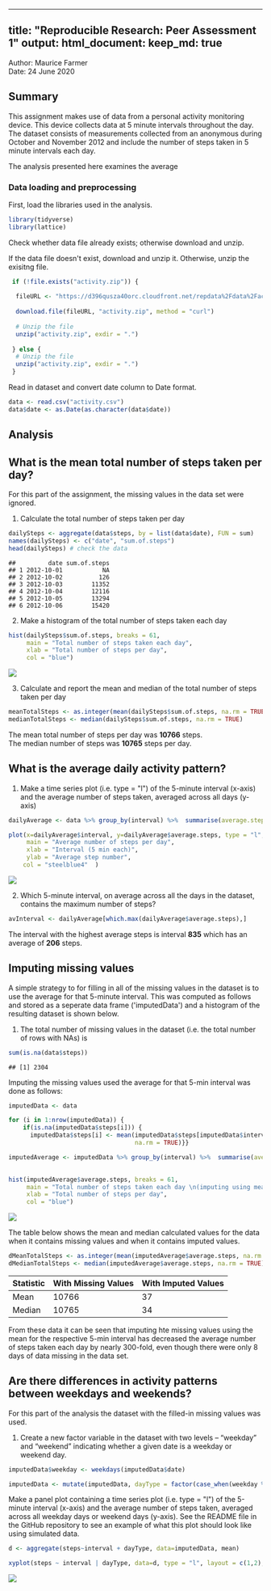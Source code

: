 
---
title: "Reproducible Research: Peer Assessment 1"
output: 
  html_document: 
    keep_md: true
---



Author: Maurice Farmer  
Date: 24 June 2020


## Summary  
This assignment makes use of data from a personal activity monitoring device. This device collects data at 5 minute intervals throughout the day. The dataset consists of measurements collected from an anonymous during October and November 2012 and include the number of steps taken in 5 minute intervals each day.  

The analysis presented here examines the average

### Data loading and preprocessing  
First, load the libraries used in the analysis.  


```r
library(tidyverse)
library(lattice)
```


Check whether data file already exists; otherwise download and unzip. 

If the data file doesn't exist, download and unzip it. Otherwise, unzip the exisitng file.   


```r
 if (!file.exists("activity.zip")) {
  
  fileURL <- "https://d396qusza40orc.cloudfront.net/repdata%2Fdata%2Factivity.zip"
  
  download.file(fileURL, "activity.zip", method = "curl")
  
  # Unzip the file
  unzip("activity.zip", exdir = ".")
  
 } else {
  # Unzip the file
  unzip("activity.zip", exdir = ".")
 }
```

Read in dataset and convert date column to Date format.  

```r
data <- read.csv("activity.csv")
data$date <- as.Date(as.character(data$date))
```

## Analysis

## What is the mean total number of steps taken per day?

For this part of the assignment, the missing values in the data set were ignored.  

1. Calculate the total number of steps taken per day  

```r
dailySteps <- aggregate(data$steps, by = list(data$date), FUN = sum)
names(dailySteps) <- c("date", "sum.of.steps")
head(dailySteps) # check the data
```

```
##         date sum.of.steps
## 1 2012-10-01           NA
## 2 2012-10-02          126
## 3 2012-10-03        11352
## 4 2012-10-04        12116
## 5 2012-10-05        13294
## 6 2012-10-06        15420
```

2. Make a histogram of the total number of steps taken each day  


```r
hist(dailySteps$sum.of.steps, breaks = 61, 
     main = "Total number of steps taken each day", 
     xlab = "Total number of steps per day",
     col = "blue")
```

![](PA1_template_files/figure-html/histogram1-1.png)<!-- -->

3. Calculate and report the mean and median of the total number of steps taken per day

```r
meanTotalSteps <- as.integer(mean(dailySteps$sum.of.steps, na.rm = TRUE))
medianTotalSteps <- median(dailySteps$sum.of.steps, na.rm = TRUE)
```

The mean total number of steps per day was **10766** steps.   
The median number of steps was **10765** steps per day.

## What is the average daily activity pattern?

1. Make a time series plot (i.e. type = "l") of the 5-minute interval (x-axis) and the average number of steps taken, averaged across all days (y-axis)


```r
dailyAverage <- data %>% group_by(interval) %>%  summarise(average.steps = mean(steps, na.rm = TRUE))

plot(x=dailyAverage$interval, y=dailyAverage$average.steps, type = "l", 
     main = "Average number of steps per day", 
     xlab = "Interval (5 min each)", 
     ylab = "Average step number",
    col = "steelblue4"  )
```

![](PA1_template_files/figure-html/dailypattern-1.png)<!-- -->

2. Which 5-minute interval, on average across all the days in the dataset, contains the maximum number of steps?


```r
avInterval <- dailyAverage[which.max(dailyAverage$average.steps),]
```

The interval with the highest average steps is interval **835** which has an average of **206** steps.

## Imputing missing values

A simple strategy to for filling in all of the missing values in the dataset is to use the average for that 5-minute interval. This was computed as follows and stored as a seperate data frame ('imputedData') and a histogram of the resulting dataset is shown below.

1. The total number of missing values in the dataset (i.e. the total number of rows with NAs) is 

```r
sum(is.na(data$steps))
```

```
## [1] 2304
```

Imputing the missing values used the average for that 5-min interval was done as follows:  


```r
imputedData <- data

for (i in 1:nrow(imputedData)) {
    if(is.na(imputedData$steps[i])) {
      imputedData$steps[i] <- mean(imputedData$steps[imputedData$interval==imputedData$interval[i]], 
                                   na.rm = TRUE)}}

imputedAverage <- imputedData %>% group_by(interval) %>%  summarise(average.steps = mean(steps, 
                                                                                         na.rm = TRUE))

hist(imputedAverage$average.steps, breaks = 61, 
     main = "Total number of steps taken each day \n(imputing using mean)", 
     xlab = "Total number of steps per day",
     col = "blue")
```

![](PA1_template_files/figure-html/imputingMean-1.png)<!-- -->

The table below shows the mean and median calculated values for the data when it contains missing values and when it contains imputed values.    


```r
dMeanTotalSteps <- as.integer(mean(imputedAverage$average.steps, na.rm = TRUE))
dMedianTotalSteps <- median(imputedAverage$average.steps, na.rm = TRUE)
```


| Statistic | With Missing Values | With Imputed Values |
|-----------|---------------------|---------------------|
| Mean      | 10766 |   37|
| Median    | 10765| 34 |

From these data it can be seen that imputing hte missing values using the mean for the respective 5-min interval has decreased the average number of steps taken each day by nearly 300-fold, even though there were only 8 days of data missing in the data set.   

## Are there differences in activity patterns between weekdays and weekends?

For this part of the analysis the dataset with the filled-in missing values was used.

1. Create a new factor variable in the dataset with two levels – “weekday” and “weekend” indicating whether a given date is a weekday or weekend day.


```r
imputedData$weekday <- weekdays(imputedData$date)

imputedData <- mutate(imputedData, dayType = factor(case_when(weekday %in% c("Monday", "Tuesday", "Wednesday", "Thursday", "Friday") ~ "weekday", weekday %in% c("Saturday", "Sunday") ~ "weekend", TRUE ~ NA_character_)))
```
Make a panel plot containing a time series plot (i.e. type = "l") of the 5-minute interval (x-axis) and the average number of steps taken, averaged across all weekday days or weekend days (y-axis). See the README file in the GitHub repository to see an example of what this plot should look like using simulated data.

```r
d <- aggregate(steps~interval + dayType, data=imputedData, mean)

xyplot(steps ~ interval | dayType, data=d, type = "l", layout = c(1,2), xlab="Interval", ylab="Number of steps")
```

![](PA1_template_files/figure-html/panelplot-1.png)<!-- -->
